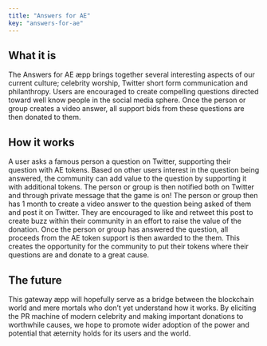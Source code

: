 ```yaml
---
title: "Answers for AE"
key: "answers-for-ae"
---
```


## What it is
The Answers for AE æpp brings together several interesting aspects of our current culture; celebrity worship, Twitter short form communication and philanthropy. Users are encouraged to create compelling questions directed toward well know people in the social media sphere. Once the person or group creates a video answer, all support bids from these questions are then donated to them.

## How it works
A user asks a famous person a question on Twitter, supporting their question with AE tokens. Based on other users interest in the question being answered, the community can add value to the question by supporting it with additional tokens. The person or group is then notified both on Twitter and through private message that the game is on! The person or group then has 1 month to create a video answer to the question being asked of them and post it on Twitter. They are encouraged to like and retweet this post to create buzz within their community in an effort to raise the value of the donation.
Once the person or group has answered the question, all proceeds from the AE token support is then awarded to the them. This creates the opportunity for the community to put their tokens where their questions are and donate to a great cause.

## The future
This gateway æpp will hopefully serve as a bridge between the blockchain world and mere mortals who don’t yet understand how it works. By eliciting the PR machine of modern celebrity and making important donations to worthwhile causes, we hope to promote wider adoption of the power and potential that æternity holds for its users and the world.

